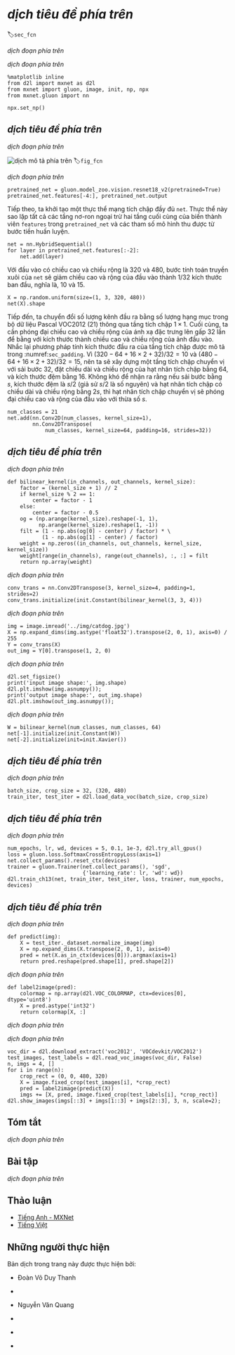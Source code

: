 <!-- ===================== Bắt đầu dịch Phần 1 ==================== -->
<!-- ========================================= REVISE PHẦN 1 - BẮT ĐẦU =================================== -->

<!--
# Fully Convolutional Networks (FCN)
-->

# *dịch tiêu đề phía trên*
:label:`sec_fcn`


<!--
We previously discussed semantic segmentation using each pixel in an image for category prediction.
A fully convolutional network (FCN) :cite:`Long.Shelhamer.Darrell.2015` uses a convolutional neural network to transform image pixels to pixel categories.
Unlike the convolutional neural networks previously introduced, an FCN transforms the height and width 
of the intermediate layer feature map back to the size of input image through the transposed convolution layer, 
so that the predictions have a one-to-one correspondence with input image in spatial dimension (height and width).
Given a position on the spatial dimension, the output of the channel dimension will be a category prediction of the pixel corresponding to the location.
-->

*dịch đoạn phía trên*


<!--
We will first import the package or module needed for the experiment and then explain the transposed convolution layer.
-->

*dịch đoạn phía trên*


```{.python .input  n=2}
%matplotlib inline
from d2l import mxnet as d2l
from mxnet import gluon, image, init, np, npx
from mxnet.gluon import nn

npx.set_np()
```


<!--
## Constructing a Model
-->

## *dịch tiêu đề phía trên*


<!--
Here, we demonstrate the most basic design of a fully convolutional network model.
As shown in :numref:`fig_fcn`, the fully convolutional network first uses the convolutional neural network to extract image features, 
then transforms the number of channels into the number of categories through the $1\times 1$ convolution layer, 
and finally transforms the height and width of the feature map to the size of the input image by using the transposed convolution layer :numref:`sec_transposed_conv`. 
The model output has the same height and width as the input image and has a one-to-one correspondence in spatial positions. 
The final output channel contains the category prediction of the pixel of the corresponding spatial position.
-->

*dịch đoạn phía trên*

<!--
![Fully convolutional network.](../img/fcn.svg)
-->

![*dịch mô tả phía trên*](../img/fcn.svg)
:label:`fig_fcn`


<!--
Below, we use a ResNet-18 model pre-trained on the ImageNet dataset to extract image features and record the network instance as `pretrained_net`.
As you can see, the last two layers of the model member variable `features` are the global maximum pooling layer `GlobalAvgPool2D` and example flattening layer `Flatten`.
The `output` module contains the fully connected layer used for output.
These layers are not required for a fully convolutional network.
-->

*dịch đoạn phía trên*


```{.python .input  n=5}
pretrained_net = gluon.model_zoo.vision.resnet18_v2(pretrained=True)
pretrained_net.features[-4:], pretrained_net.output
```

<!-- ===================== Kết thúc dịch Phần 1 ===================== -->

<!-- ===================== Bắt đầu dịch Phần 2 ===================== -->

<!--
Next, we create the fully convolutional network instance `net`.
It duplicates all the neural layers except the last two layers of the instance member variable `features` of `pretrained_net` and the model parameters obtained after pre-training.
-->

Tiếp theo, ta khởi tạo một thực thể mạng tích chập đầy đủ `net`.
Thực thể này sao lặp tất cả các tầng nơ-ron ngoại trừ hai tầng cuối cùng của biến thành viên `features` trong `pretrained_net` và các tham số mô hình thu được từ bước tiền huấn luyện.


```{.python .input  n=6}
net = nn.HybridSequential()
for layer in pretrained_net.features[:-2]:
    net.add(layer)
```


<!--
Given an input of a height and width of 320 and 480 respectively, 
the forward computation of `net` will reduce the height and width of the input to $1/32$ of the original, i.e., 10 and 15.
-->

Với đầu vào có chiều cao và chiều rộng là 320 và 480,
bước tính toán truyền xuôi của `net` sẽ giảm chiều cao và rộng của đầu vào thành $1/32$ kích thước ban đầu, nghĩa là, 10 và 15.


```{.python .input  n=7}
X = np.random.uniform(size=(1, 3, 320, 480))
net(X).shape
```


<!--
Next, we transform the number of output channels to the number of categories of Pascal VOC2012 (21) through the $1\times 1$ convolution layer.
Finally, we need to magnify the height and width of the feature map by a factor of 32 to change them back to the height and width of the input image.
Recall the calculation method for the convolution layer output shape described in :numref:`sec_padding`.
Because $(320-64+16\times2+32)/32=10$ and $(480-64+16\times2+32)/32=15$, 
we construct a transposed convolution layer with a stride of 32 and set the height and width of the convolution kernel to 64 and the padding to 16.
It is not difficult to see that, if the stride is $s$, the padding is $s/2$ (assuming $s/2$ is an integer), and the height and width of the convolution kernel are $2s$,
the transposed convolution kernel will magnify both the height and width of the input by a factor of $s$.
-->

Tiếp đến, ta chuyển đổi số lượng kênh đầu ra bằng số lượng hạng mục trong bộ dữ liệu Pascal VOC2012 (21) thông qua tầng tích chập $1\times 1$.
Cuối cùng, ta cần phóng đại chiều cao và chiều rộng của ánh xạ đặc trưng lên gấp 32 lần để bằng với kích thước thành chiều cao và chiều rộng của ảnh đầu vào.
Nhắc lại phương pháp tính kích thước đầu ra của tầng tích chập được mô tả trong :numref:`sec_padding`.
Vì $(320-64+16\times2+32)/32=10$ và $(480-64+16\times2+32)/32=15$, nên ta sẽ xây dựng một tầng tích chập chuyển vị với sải bước 32, đặt chiều dài và chiều rộng của hạt nhân tích chập bằng 64, và kích thước đệm bằng 16.
Không khó để nhận ra rằng nếu sải bước bằng $s$, kích thước đệm là $s/2$ (giả sử $s/2$ là số nguyên) và hạt nhân tích chập có chiều dài và chiều rộng bằng $2s$, thì hạt nhân tích chập chuyển vị sẽ phóng đại chiều cao và rộng của đầu vào với thừa số $s$.
 

```{.python .input  n=8}
num_classes = 21
net.add(nn.Conv2D(num_classes, kernel_size=1),
        nn.Conv2DTranspose(
            num_classes, kernel_size=64, padding=16, strides=32))
```

<!-- ===================== Kết thúc dịch Phần 2 ===================== -->

<!-- ===================== Bắt đầu dịch Phần 3 ===================== -->

<!--
## Initializing the Transposed Convolution Layer
-->

## *dịch tiêu đề phía trên*


<!--
We already know that the transposed convolution layer can magnify a feature map.
In image processing, sometimes we need to magnify the image, i.e., upsampling.
There are many methods for upsampling, and one common method is bilinear interpolation.
Simply speaking, in order to get the pixel of the output image at the coordinates $(x, y)$, the coordinates are first mapped to the coordinates of the input image $(x', y')$.
This can be done based on the ratio of the size of three input to the size of the output.
The mapped values $x'$ and $y'$ are usually real numbers.
Then, we find the four pixels closest to the coordinate $(x', y')$ on the input image.
Finally, the pixels of the output image at coordinates $(x, y)$ are calculated based on these four pixels on the input image and their relative distances to $(x', y')$.
Upsampling by bilinear interpolation can be implemented by transposed convolution layer of the convolution kernel constructed using the following `bilinear_kernel` function.
Due to space limitations, we only give the implementation of the `bilinear_kernel` function and will not discuss the principles of the algorithm.
-->

*dịch đoạn phía trên*



```{.python .input  n=9}
def bilinear_kernel(in_channels, out_channels, kernel_size):
    factor = (kernel_size + 1) // 2
    if kernel_size % 2 == 1:
        center = factor - 1
    else:
        center = factor - 0.5
    og = (np.arange(kernel_size).reshape(-1, 1),
          np.arange(kernel_size).reshape(1, -1))
    filt = (1 - np.abs(og[0] - center) / factor) * \
           (1 - np.abs(og[1] - center) / factor)
    weight = np.zeros((in_channels, out_channels, kernel_size, kernel_size))
    weight[range(in_channels), range(out_channels), :, :] = filt
    return np.array(weight)
```


<!--
Now, we will experiment with bilinear interpolation upsampling implemented by transposed convolution layers.
Construct a transposed convolution layer that magnifies height and width of input by a factor of 2 and initialize its convolution kernel with the `bilinear_kernel` function.
-->

*dịch đoạn phía trên*



```{.python .input  n=11}
conv_trans = nn.Conv2DTranspose(3, kernel_size=4, padding=1, strides=2)
conv_trans.initialize(init.Constant(bilinear_kernel(3, 3, 4)))
```


<!--
Read the image `X` and record the result of upsampling as `Y`.
In order to print the image, we need to adjust the position of the channel dimension.
-->

*dịch đoạn phía trên*



```{.python .input}
img = image.imread('../img/catdog.jpg')
X = np.expand_dims(img.astype('float32').transpose(2, 0, 1), axis=0) / 255
Y = conv_trans(X)
out_img = Y[0].transpose(1, 2, 0)
```


<!--
As you can see, the transposed convolution layer magnifies both the height and width of the image by a factor of 2.
It is worth mentioning that, besides to the difference in coordinate scale, the image magnified by bilinear interpolation and original image printed in :numref:`sec_bbox` look the same.
-->

*dịch đoạn phía trên*


```{.python .input}
d2l.set_figsize()
print('input image shape:', img.shape)
d2l.plt.imshow(img.asnumpy());
print('output image shape:', out_img.shape)
d2l.plt.imshow(out_img.asnumpy());
```


<!--
In a fully convolutional network, we initialize the transposed convolution layer for upsampled bilinear interpolation.
For a $1\times 1$ convolution layer, we use Xavier for randomly initialization.
-->

*dịch đoạn phía trên*


```{.python .input  n=12}
W = bilinear_kernel(num_classes, num_classes, 64)
net[-1].initialize(init.Constant(W))
net[-2].initialize(init=init.Xavier())
```

<!-- ===================== Kết thúc dịch Phần 3 ===================== -->

<!-- ===================== Bắt đầu dịch Phần 4 ===================== -->

<!-- ========================================= REVISE PHẦN 1 - KẾT THÚC ===================================-->

<!-- ========================================= REVISE PHẦN 2 - BẮT ĐẦU ===================================-->

<!--
## Reading the Dataset
-->

## *dịch tiêu đề phía trên*


<!--
We read the dataset using the method described in the previous section.
Here, we specify shape of the randomly cropped output image as $320\times 480$, so both the height and width are divisible by 32.
-->

*dịch đoạn phía trên*


```{.python .input  n=13}
batch_size, crop_size = 32, (320, 480)
train_iter, test_iter = d2l.load_data_voc(batch_size, crop_size)
```


<!--
## Training
-->

## *dịch tiêu đề phía trên*


<!--
Now we can start training the model.
The loss function and accuracy calculation here are not substantially different from those used in image classification.
Because we use the channel of the transposed convolution layer to predict pixel categories, the `axis=1` (channel dimension) option is specified in `SoftmaxCrossEntropyLoss`.
In addition, the model calculates the accuracy based on whether the prediction category of each pixel is correct.
-->

*dịch đoạn phía trên*


```{.python .input  n=12}
num_epochs, lr, wd, devices = 5, 0.1, 1e-3, d2l.try_all_gpus()
loss = gluon.loss.SoftmaxCrossEntropyLoss(axis=1)
net.collect_params().reset_ctx(devices)
trainer = gluon.Trainer(net.collect_params(), 'sgd',
                        {'learning_rate': lr, 'wd': wd})
d2l.train_ch13(net, train_iter, test_iter, loss, trainer, num_epochs, devices)
```


<!--
## Prediction
-->

## *dịch tiêu đề phía trên*


<!--
During predicting, we need to standardize the input image in each channel and transform them into the four-dimensional input format required by the convolutional neural network.
-->

*dịch đoạn phía trên*


```{.python .input  n=13}
def predict(img):
    X = test_iter._dataset.normalize_image(img)
    X = np.expand_dims(X.transpose(2, 0, 1), axis=0)
    pred = net(X.as_in_ctx(devices[0])).argmax(axis=1)
    return pred.reshape(pred.shape[1], pred.shape[2])
```


<!--
To visualize the predicted categories for each pixel, we map the predicted categories back to their labeled colors in the dataset.
-->

*dịch đoạn phía trên*


```{.python .input  n=14}
def label2image(pred):
    colormap = np.array(d2l.VOC_COLORMAP, ctx=devices[0], dtype='uint8')
    X = pred.astype('int32')
    return colormap[X, :]
```


<!--
The size and shape of the images in the test dataset vary.
Because the model uses a transposed convolution layer with a stride of 32, when the height or width of the input image is not divisible by 32, 
the height or width of the transposed convolution layer output deviates from the size of the input image.
In order to solve this problem, we can crop multiple rectangular areas in the image with heights and widths as integer multiples of 32, 
and then perform forward computation on the pixels in these areas. 
When combined, these areas must completely cover the input image.
When a pixel is covered by multiple areas, the average of the transposed convolution layer output in the forward computation 
of the different areas can be used as an input for the softmax operation to predict the category.
-->

*dịch đoạn phía trên*

<!-- ===================== Kết thúc dịch Phần 4 ===================== -->

<!-- ===================== Bắt đầu dịch Phần 5 ===================== -->

<!--
For the sake of simplicity, we only read a few large test images and crop an area with a shape of $320\times480$ from the top-left corner of the image.
Only this area is used for prediction. For the input image, we print the cropped area first, then print the predicted result, and finally print the labeled category.
-->

*dịch đoạn phía trên*


```{.python .input  n=15}
voc_dir = d2l.download_extract('voc2012', 'VOCdevkit/VOC2012')
test_images, test_labels = d2l.read_voc_images(voc_dir, False)
n, imgs = 4, []
for i in range(n):
    crop_rect = (0, 0, 480, 320)
    X = image.fixed_crop(test_images[i], *crop_rect)
    pred = label2image(predict(X))
    imgs += [X, pred, image.fixed_crop(test_labels[i], *crop_rect)]
d2l.show_images(imgs[::3] + imgs[1::3] + imgs[2::3], 3, n, scale=2);
```



## Tóm tắt

<!--
* The fully convolutional network first uses the convolutional neural network to extract image features, then transforms the number of channels into the number of categories through the $1\times 1$ convolution layer, and finally transforms the height and width of the feature map to the size of the input image by using the transposed convolution layer to output the category of each pixel.
* In a fully convolutional network, we initialize the transposed convolution layer for upsampled bilinear interpolation.
-->

*dịch đoạn phía trên*


## Bài tập

<!--
1. If we use Xavier to randomly initialize the transposed convolution layer, what will happen to the result?
2. Can you further improve the accuracy of the model by tuning the hyperparameters?
3. Predict the categories of all pixels in the test image.
4. The outputs of some intermediate layers of the convolutional neural network are also used in the paper on fully convolutional networks[1]. Try to implement this idea.
-->

*dịch đoạn phía trên*


<!-- ===================== Kết thúc dịch Phần 5 ===================== -->
<!-- ========================================= REVISE PHẦN 2 - KẾT THÚC ===================================-->

## Thảo luận
* [Tiếng Anh - MXNet](https://discuss.d2l.ai/t/377)
* [Tiếng Việt](https://forum.machinelearningcoban.com/c/d2l)


## Những người thực hiện
Bản dịch trong trang này được thực hiện bởi:
<!--
Tác giả của mỗi Pull Request điền tên mình và tên những người review mà bạn thấy
hữu ích vào từng phần tương ứng. Mỗi dòng một tên, bắt đầu bằng dấu `*`.

Tên đầy đủ của các reviewer có thể được tìm thấy tại https://github.com/aivivn/d2l-vn/blob/master/docs/contributors_info.md
-->

* Đoàn Võ Duy Thanh
<!-- Phần 1 -->
* 

<!-- Phần 2 -->
* Nguyễn Văn Quang

<!-- Phần 3 -->
* 

<!-- Phần 4 -->
* 

<!-- Phần 5 -->
* 
